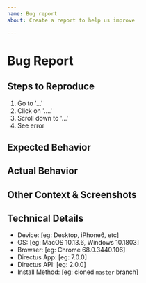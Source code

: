 ```yaml
---
name: Bug report
about: Create a report to help us improve

---
```


<!--
1. Do not delete this template or the issue will be closed
2. Ensure you're using the latest version of Directus
3. Post to the correct repo:
    App:  https://github.com/directus/app/issues
    API:  https://github.com/directus/api/issues (YOU ARE HERE)
    Docs: https://github.com/directus/docs/issues
-->

# Bug Report

## Steps to Reproduce

1. Go to '...'
2. Click on '....'
3. Scroll down to '...'
4. See error

## Expected Behavior

## Actual Behavior

## Other Context & Screenshots

<!-- Any other relevant information, screenshots, or schema files to help explain your problem -->

## Technical Details

- Device: [eg: Desktop, iPhone6, etc]
- OS: [eg: MacOS 10.13.6, Windows 10.1803]
- Browser: [eg: Chrome 68.0.3440.106]
- Directus App: [eg: 7.0.0]
- Directus API: [eg: 2.0.0]
- Install Method: [eg: cloned `master` branch]
